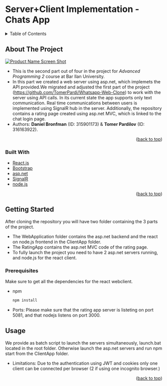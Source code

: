 <div id="top"></div>

<div id="title"><h1>Server+Client Implementation - Chats App</h1><div>
<!-- TABLE OF CONTENTS -->
<details>
  <summary>Table of Contents</summary>
  <ol>
    <li>
      <a href="#about-the-project">About The Project</a>
      <ul>
        <li><a href="#built-with">Built With</a></li>
      </ul>
    </li>
    <li>
      <a href="#getting-started">Getting Started</a>
      <ul>
        <li><a href="#prerequisites">Prerequisites</a></li>
        <li><a href="#installation">Installation</a></li>
      </ul>
    </li>
    <li><a href="#usage">Usage</a></li>
  </ol>
</details>



<!-- ABOUT THE PROJECT -->
## About The Project

[![Product Name Screen Shot][product-screenshot]](https://example.com)

- This is the second part out of four in the project for _Advanced Programming 2_ course at Bar Ilan University.
- In this part we created a web server using asp.net, which implemets the API provided.We migrated and adjusted the first part of the project (https://github.com/TomerPardi/Whatsapp-Web-Clone) to work with the server using API calls. In its current state the app supports only text communication.
Real time communications between users is implemented using SignalR hub in the server.
Additionally, the repository contains a rating page created using asp.net MVC, which is linked to the chat login page. 
- Authors: **Daniel Bronfman** (ID: 315901173) & **Tomer Pardilov** (ID: 316163922).

<p align="right">(<a href="#top">back to top</a>)</p>



### Built With

* [React.js](https://reactjs.org/)
* [Bootstrap](https://getbootstrap.com)
* [asp.net](https://dotnet.microsoft.com/en-us/apps/aspnet)
* [SignalR](https://dotnet.microsoft.com/en-us/apps/aspnet/signalr)
* [node.js](https://nodejs.org/en/)

<p align="right">(<a href="#top">back to top</a>)</p>



<!-- GETTING STARTED -->
## Getting Started

After cloning the repository you will have two folder containing the 3 parts of the project.
- The WebApplication folder contains the asp.net backend and the react on node.js frontend in the ClientApp folder.
- The RatingApp contains the asp.net MVC code of the rating page.
- To fully launch the project you need to have 2 asp.net servers running, and node.js for the react client.

### Prerequisites

Make sure to get all the dependencies for the react webclient.
* npm
  ```sh
  npm install
  ```
* Ports:
Please make sure that the rating app server is listeting on port 5081, and that nodejs listens on port 3000.



<!-- USAGE EXAMPLES -->
## Usage

We provide as batch script to launch the servers simultaneously, launch.bat located in the root folder.
Otherwise launch the asp.net servers and run npm start from the ClientApp folder.

* Limitations:
Due to the authentication using JWT and cookies only one client can be connected per browser (2 if using one incognito browser.)

<p align="right">(<a href="#top">back to top</a>)</p>



<!-- MARKDOWN LINKS & IMAGES -->
<!-- https://www.markdownguide.org/basic-syntax/#reference-style-links -->
[product-screenshot]: images/screenshot.png

